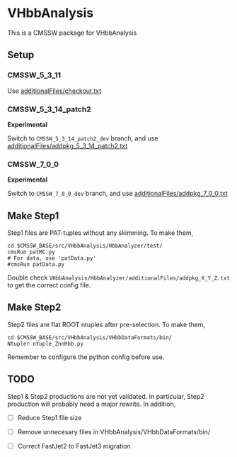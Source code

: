 VHbbAnalysis
============

This is a CMSSW package for VHbbAnalysis


Setup
-----
### CMSSW_5_3_11
Use [additionalFiles/checkout.txt](https://github.com/jiafulow/VHbbAnalysis/blob/EDMV42_Step2_V8_clean/additionalFiles/checkout.txt)

### CMSSW_5_3_14_patch2
**Experimental**

Switch to `CMSSW_5_3_14_patch2_dev` branch, and use [additionalFiles/addpkg_5_3_14_patch2.txt](https://github.com/jiafulow/VHbbAnalysis/blob/CMSSW_5_3_14_patch2_dev/additionalFiles/addpkg_5_3_14_patch2.txt)


### CMSSW_7_0_0
**Experimental**

Switch to `CMSSW_7_0_0_dev` branch, and use [additionalFiles/addpkg_7_0_0.txt](https://github.com/jiafulow/VHbbAnalysis/blob/CMSSW_7_0_0_dev/additionalFiles/addpkg_7_0_0.txt)


Make Step1
----------
Step1 files are PAT-tuples without any skimming. To make them,

```
cd $CMSSW_BASE/src/VHbbAnalysis/HbbAnalyzer/test/
cmsRun patMC.py
# For data, use 'patData.py'
#cmsRun patData.py
```

Double check `VHbbAnalysis/HbbAnalyzer/additionalFiles/addpkg_X_Y_Z.txt` to get the correct config file.


Make Step2
----------
Step2 files are flat ROOT ntuples after pre-selection. To make them,

```
cd $CMSSW_BASE/src/VHbbAnalysis/VHbbDataFormats/bin/
Ntupler ntuple_ZnnHbb.py
```

Remember to configure the python config before use.


TODO
----
Step1 & Step2 productions are not yet validated. In particular, Step2 production will probably need a major rewrite. In addition,

- [ ] Reduce Step1 file size
- [ ] Remove unnecesary files in VHbbAnalysis/VHbbDataFormats/bin/
- [ ] Correct FastJet2 to FastJet3 migration

